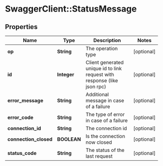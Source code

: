 # SwaggerClient::StatusMessage

## Properties
Name | Type | Description | Notes
------------ | ------------- | ------------- | -------------
**op** | **String** | The operation type | [optional] 
**id** | **Integer** | Client generated unique id to link request with response (like json rpc) | [optional] 
**error_message** | **String** | Additional message in case of a failure | [optional] 
**error_code** | **String** | The type of error in case of a failure | [optional] 
**connection_id** | **String** | The connection id | [optional] 
**connection_closed** | **BOOLEAN** | Is the connection now closed | [optional] 
**status_code** | **String** | The status of the last request | [optional] 


